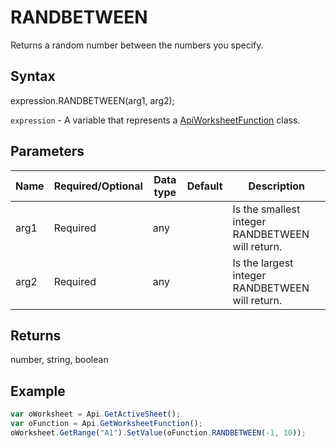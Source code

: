 # RANDBETWEEN

Returns a random number between the numbers you specify.

## Syntax

expression.RANDBETWEEN(arg1, arg2);

`expression` - A variable that represents a [ApiWorksheetFunction](../ApiWorksheetFunction.md) class.

## Parameters

| **Name** | **Required/Optional** | **Data type** | **Default** | **Description** |
| ------------- | ------------- | ------------- | ------------- | ------------- |
| arg1 | Required | any |  | Is the smallest integer RANDBETWEEN will return. |
| arg2 | Required | any |  | Is the largest integer RANDBETWEEN will return. |

## Returns

number, string, boolean

## Example



```javascript
var oWorksheet = Api.GetActiveSheet();
var oFunction = Api.GetWorksheetFunction();
oWorksheet.GetRange("A1").SetValue(oFunction.RANDBETWEEN(-1, 10));
```
